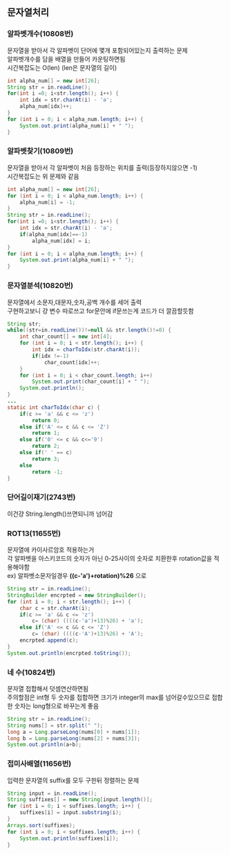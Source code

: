 ## 문자열처리

### 알파벳개수(10808번)
문자열을 받아서 각 알파벳이 단어에 몇개 포함되어있는지 출력하는 문제  
알파벳개수를 담을 배열을 만들어 카운팅하면됨  
시간복잡도는 O(len) (len은 문자열의 길이)
```java
int alpha_num[] = new int[26];
String str = in.readLine();
for(int i =0; i<str.length(); i++) {
	int idx = str.charAt(i) - 'a';
	alpha_num[idx]++;
}
for (int i = 0; i < alpha_num.length; i++) {
	System.out.print(alpha_num[i] + " ");
}
```


### 알파벳찾기(10809번)
문자열을 받아서 각 알파벳이 처음 등장하는 위치를 출력(등장하지않으면 -1)  
시간복잡도는 위 문제와 같음  

```java
int alpha_num[] = new int[26];
for (int i = 0; i < alpha_num.length; i++) {
	alpha_num[i] = -1;
}
String str = in.readLine();
for(int i =0; i<str.length(); i++) {
	int idx = str.charAt(i) - 'a';
	if(alpha_num[idx]==-1)
		alpha_num[idx] = i;
}
for (int i = 0; i < alpha_num.length; i++) {
	System.out.print(alpha_num[i] + " ");
}
```

### 문자열분석(10820번)
문자열에서 소문자,대문자,숫자,공백 개수를 세어 출력  
구현하고보니 걍 변수 따로쓰고 for문안에 if문쓰는게 코드가 더 깔끔할듯함   

```java
String str;
while((str=in.readLine())!=null && str.length()!=0) {
	int char_count[] = new int[4];
	for (int i = 0; i < str.length(); i++) {
		int idx = charToIdx(str.charAt(i));
		if(idx !=-1)
			char_count[idx]++;
	}
	for (int i = 0; i < char_count.length; i++)
		System.out.print(char_count[i] + " ");
	System.out.println();
}
...	
static int charToIdx(char c) {
	if(c >= 'a' && c <= 'z')
		return 0;
	else if('A' <= c && c <= 'Z')
		return 1;
	else if('0' <= c && c<='9')
		return 2;
	else if(' ' == c)
		return 3;
	else
		return -1;
}
```

### 단어길이재기(2743번)
이건걍 String.length()쓰면되니까 넘어감  

### ROT13(11655번)
문자열에 카이사르암호 적용하는거  
각 알파벳을 아스키코드의 숫자가 아닌 0-25사이의 숫자로 치환한후 rotation값을 적용해야함  
ex) 알파벳소문자일경우 **((c-'a')+rotation)%26** 으로   

```java
String str = in.readLine();
StringBuilder encrpted = new StringBuilder();
for (int i = 0; i < str.length(); i++) {
	char c = str.charAt(i);
	if(c >= 'a' && c <= 'z')
		c= (char) ((((c-'a')+13)%26) + 'a');
	else if('A' <= c && c <= 'Z')
		c= (char) ((((c-'A')+13)%26) + 'A');
	encrpted.append(c);
}
System.out.println(encrpted.toString());
```

### 네 수(10824번)
문자열 접합해서 덧셈연산하면됨   
주의할점은 int형 두 숫자를 접합하면 크기가 integer의 max를 넘어갈수있으므로 접합한 숫자는 long형으로 바꾸는게 좋음   

```java
String str = in.readLine();
String nums[] = str.split(" ");
long a = Long.parseLong(nums[0] + nums[1]);
long b = Long.parseLong(nums[2] + nums[3]);
System.out.println(a+b);
```

### 접미사배열(11656번)
입력한 문자열의 suffix를 모두 구한뒤 정렬하는 문제  

```java
String input = in.readLine();
String suffixes[] = new String[input.length()];
for (int i = 0; i < suffixes.length; i++) {
	suffixes[i] = input.substring(i);
}
Arrays.sort(suffixes);
for (int i = 0; i < suffixes.length; i++) {
	System.out.println(suffixes[i]);
}
```


